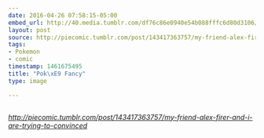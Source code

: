 ```yaml
---
date: 2016-04-26 07:58:15-05:00
embed_url: http://40.media.tumblr.com/df76c86e0940e54b088fffc6d80d3106/tumblr_o688qdrs6q1qhnegdo1_500.jpg
layout: post
source: http://piecomic.tumblr.com/post/143417363757/my-friend-alex-firer-and-i-are-trying-to-convinced
tags:
- Pokemon
- comic
timestamp: 1461675495
title: "Pok\xE9 Fancy"
type: image

---
```

<img src="http://40.media.tumblr.com/df76c86e0940e54b088fffc6d80d3106/tumblr_o688qdrs6q1qhnegdo1_500.jpg" alt="" />

<cite>http://piecomic.tumblr.com/post/143417363757/my-friend-alex-firer-and-i-are-trying-to-convinced</cite>

